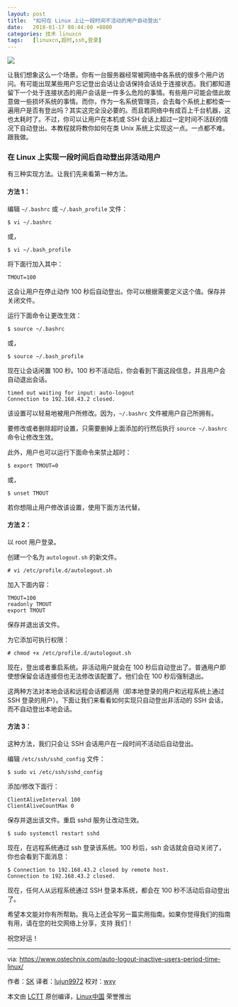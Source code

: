 ```yaml
---
layout: post
title:	"如何在 Linux 上让一段时间不活动的用户自动登出"
date:	2018-01-17 08:44:00 +0800 
categories:	技术 linuxcn 
tags:	[linuxcn,超时,ssh,登录]
---
```



![](/Asserts/Images//attachment/album/201801/15/224607zy736t33z6gdx1m3.jpg)


让我们想象这么一个场景。你有一台服务器经常被网络中各系统的很多个用户访问。有可能出现某些用户忘记登出会话让会话保持会话处于连接状态。我们都知道留下一个处于连接状态的用户会话是一件多么危险的事情。有些用户可能会借此故意做一些损坏系统的事情。而你，作为一名系统管理员，会去每个系统上都检查一遍用户是否有登出吗？其实这完全没必要的。而且若网络中有成百上千台机器，这也太耗时了。不过，你可以让用户在本机或 SSH 会话上超过一定时间不活跃的情况下自动登出。本教程就将教你如何在类 Unix 系统上实现这一点。一点都不难。跟我做。


### 在 Linux 上实现一段时间后自动登出非活动用户


有三种实现方法。让我们先来看第一种方法。


#### 方法 1：


编辑 `~/.bashrc` 或 `~/.bash_profile` 文件：



```
$ vi ~/.bashrc

```

或，



```
$ vi ~/.bash_profile

```

将下面行加入其中：



```
TMOUT=100

```

这会让用户在停止动作 100 秒后自动登出。你可以根据需要定义这个值。保存并关闭文件。


运行下面命令让更改生效：



```
$ source ~/.bashrc

```

或，



```
$ source ~/.bash_profile

```

现在让会话闲置 100 秒。100 秒不活动后，你会看到下面这段信息，并且用户会自动退出会话。



```
timed out waiting for input: auto-logout
Connection to 192.168.43.2 closed.

```

该设置可以轻易地被用户所修改。因为，`~/.bashrc` 文件被用户自己所拥有。


要修改或者删除超时设置，只需要删掉上面添加的行然后执行 `source ~/.bashrc` 命令让修改生效。


此外，用户也可以运行下面命令来禁止超时：



```
$ export TMOUT=0

```

或，



```
$ unset TMOUT

```

若你想阻止用户修改该设置，使用下面方法代替。


#### 方法 2：


以 root 用户登录。


创建一个名为 `autologout.sh` 的新文件。



```
# vi /etc/profile.d/autologout.sh

```

加入下面内容：



```
TMOUT=100
readonly TMOUT
export TMOUT

```

保存并退出该文件。


为它添加可执行权限：



```
# chmod +x /etc/profile.d/autologout.sh

```

现在，登出或者重启系统。非活动用户就会在 100 秒后自动登出了。普通用户即使想保留会话连接但也无法修改该配置了。他们会在 100 秒后强制退出。


这两种方法对本地会话和远程会话都适用（即本地登录的用户和远程系统上通过 SSH 登录的用户）。下面让我们来看看如何实现只自动登出非活动的 SSH 会话，而不自动登出本地会话。


#### 方法 3：


这种方法，我们只会让 SSH 会话用户在一段时间不活动后自动登出。


编辑 `/etc/ssh/sshd_config` 文件：



```
$ sudo vi /etc/ssh/sshd_config

```

添加/修改下面行：



```
ClientAliveInterval 100
ClientAliveCountMax 0

```

保存并退出该文件。重启 sshd 服务让改动生效。



```
$ sudo systemctl restart sshd

```

现在，在远程系统通过 ssh 登录该系统。100 秒后，ssh 会话就会自动关闭了，你也会看到下面消息：



```
$ Connection to 192.168.43.2 closed by remote host.
Connection to 192.168.43.2 closed.

```

现在，任何人从远程系统通过 SSH 登录本系统，都会在 100 秒不活动后自动登出了。


希望本文能对你有所帮助。我马上还会写另一篇实用指南。如果你觉得我们的指南有用，请在您的社交网络上分享，支持 我们！


祝您好运！




---


via: <https://www.ostechnix.com/auto-logout-inactive-users-period-time-linux/>


作者：[SK](https://www.ostechnix.com/author/sk/) 译者：[lujun9972](https://github.com/lujun9972) 校对：[wxy](https://github.com/wxy)


本文由 [LCTT](https://github.com/LCTT/TranslateProject) 原创编译，[Linux中国](https://linux.cn/) 荣誉推出
